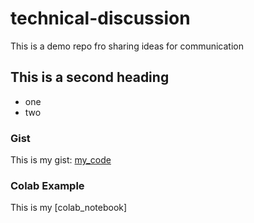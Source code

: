 # technical-discussion
This is a demo repo fro sharing ideas for communication


## This is a second heading

* one
* two


### Gist
This is my gist: [my_code](https://gist.github.com/3Framez/9134d11547a45cab5eb8292b4db21658)


### Colab Example
This is my [colab_notebook]
